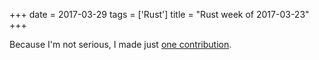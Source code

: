 +++
date = 2017-03-29
tags = ['Rust']
title = "Rust week of 2017-03-23"
+++

Because I\'m not serious, I made just [one contribution].

  [one contribution]: https://github.com/azerupi/mdBook/pull/238
